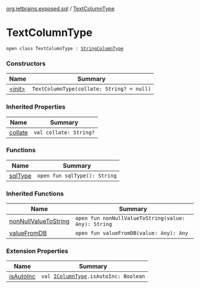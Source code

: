 [org.jetbrains.exposed.sql](../index.md) / [TextColumnType](.)

# TextColumnType

`open class TextColumnType : `[`StringColumnType`](../-string-column-type/index.md)

### Constructors

| Name | Summary |
|---|---|
| [&lt;init&gt;](-init-.md) | `TextColumnType(collate: String? = null)` |

### Inherited Properties

| Name | Summary |
|---|---|
| [collate](../-string-column-type/collate.md) | `val collate: String?` |

### Functions

| Name | Summary |
|---|---|
| [sqlType](sql-type.md) | `open fun sqlType(): String` |

### Inherited Functions

| Name | Summary |
|---|---|
| [nonNullValueToString](../-string-column-type/non-null-value-to-string.md) | `open fun nonNullValueToString(value: Any): String` |
| [valueFromDB](../-string-column-type/value-from-d-b.md) | `open fun valueFromDB(value: Any): Any` |

### Extension Properties

| Name | Summary |
|---|---|
| [isAutoInc](../is-auto-inc.md) | `val `[`IColumnType`](../-i-column-type/index.md)`.isAutoInc: Boolean` |
